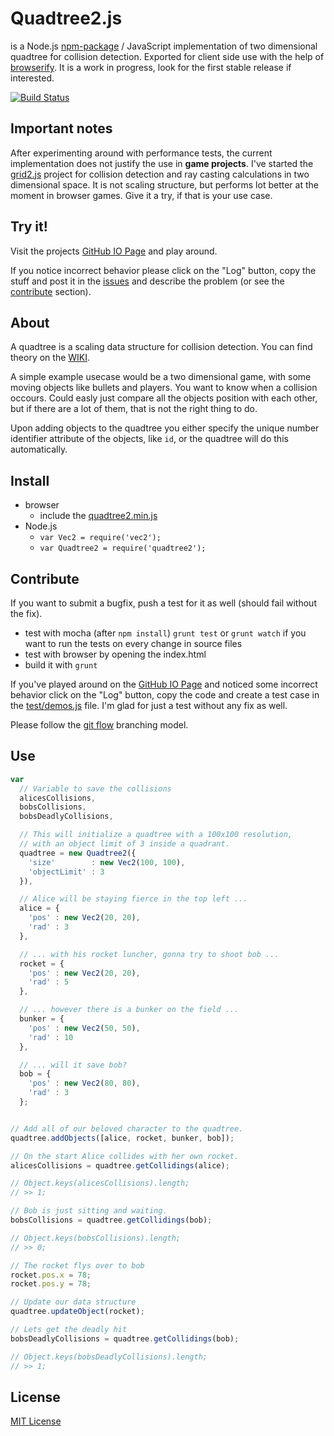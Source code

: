 # Quadtree2.js
is a Node.js [npm-package][npm] / JavaScript implementation of two dimensional quadtree for collision detection. Exported for client side use with the help of [browserify][browserify].
It is a work in progress, look for the first stable release if interested.

[![Build Status][travis-img-src]][travis-a-href]

## Important notes
After experimenting around with performance tests, the current implementation does not justify the use in **game projects**. I've started the [grid2.js][github-grid2] project for collision detection and ray casting calculations in two dimensional space. It is not scaling structure, but performs lot better at the moment in browser games. Give it a try, if that is your use case.

## Try it!
Visit the projects [GitHub IO Page][github-io] and play around.

If you notice incorrect behavior please click on the "Log" button, copy the stuff and post it in the [issues][github-issues] and describe the problem \(or see the [contribute](#contribute) section\).

## About
A quadtree is a scaling data structure for collision detection. You can find theory on the [WIKI][wiki].

A simple example usecase would be a two dimensional game, with some moving objects like bullets and players. You want to know when a collision occours. Could easly just compare all the objects position with each other, but if there are a lot of them, that is not the right thing to do.

Upon adding objects to the quadtree you either specify the unique number identifier attribute of the objects, like `id`, or the quadtree will do this automatically.

## Install
- browser
  - include the [quadtree2.min.js][minified]
- Node.js
  - `var Vec2 = require('vec2');`
  - `var Quadtree2 = require('quadtree2');`

## Contribute
If you want to submit a bugfix, push a test for it as well \(should fail without the fix\).

- test with mocha \(after `npm install`\) `grunt test` or `grunt watch` if you want to run the tests on every change in source files
- test with browser by opening the index.html
- build it with `grunt`

If you've played around on the [GitHub IO Page][github-io] and noticed some incorrect behavior click on the "Log" button, copy the code and create a test case in the [test/demos.js][test-demo] file. I'm glad for just a test without any fix as well.

Please follow the [git flow][gitflow] branching model.

## Use
```javascript
var
  // Variable to save the collisions
  alicesCollisions,
  bobsCollisions,
  bobsDeadlyCollisions,

  // This will initialize a quadtree with a 100x100 resolution,
  // with an object limit of 3 inside a quadrant.
  quadtree = new Quadtree2({
    'size'        : new Vec2(100, 100),
    'objectLimit' : 3
  }),

  // Alice will be staying fierce in the top left ...
  alice = {
    'pos' : new Vec2(20, 20),
    'rad' : 3
  },

  // ... with his rocket luncher, gonna try to shoot bob ...
  rocket = {
    'pos' : new Vec2(20, 20),
    'rad' : 5
  },

  // ... however there is a bunker on the field ...
  bunker = {
    'pos' : new Vec2(50, 50),
    'rad' : 10
  },

  // ... will it save bob?
  bob = {
    'pos' : new Vec2(80, 80),
    'rad' : 3
  };


// Add all of our beloved character to the quadtree.
quadtree.addObjects([alice, rocket, bunker, bob]);

// On the start Alice collides with her own rocket.
alicesCollisions = quadtree.getCollidings(alice);

// Object.keys(alicesCollisions).length;
// >> 1;

// Bob is just sitting and waiting.
bobsCollisions = quadtree.getCollidings(bob);

// Object.keys(bobsCollisions).length;
// >> 0;

// The rocket flys over to bob
rocket.pos.x = 78;
rocket.pos.y = 78;

// Update our data structure
quadtree.updateObject(rocket);

// Lets get the deadly hit
bobsDeadlyCollisions = quadtree.getCollidings(bob);

// Object.keys(bobsDeadlyCollisions).length;
// >> 1;
```

## License
[MIT License][git-LICENSE]

  [git-LICENSE]: LICENSE
  [travis-img-src]: https://travis-ci.org/p1100i/quadtree2.js.png?branch=master
  [travis-a-href]: https://travis-ci.org/p1100i/quadtree2.js
  [minified]: https://github.com/p1100i/quadtree2.js/blob/master/quadtree2.min.js
  [wiki]: http://en.wikipedia.org/wiki/Quadtree
  [browserify]: http://browserify.org/
  [gitflow]: https://github.com/nvie/gitflow
  [github-io]: http://p1100i.github.io/quadtree2.js
  [github-issues]: https://github.com/p1100i/quadtree2.js/issues
  [github-grid2]: https://github.com/p1100i/grid2.js
  [test-demo]: test/demos.js
  [npm]: https://www.npmjs.org/package/quadtree2
